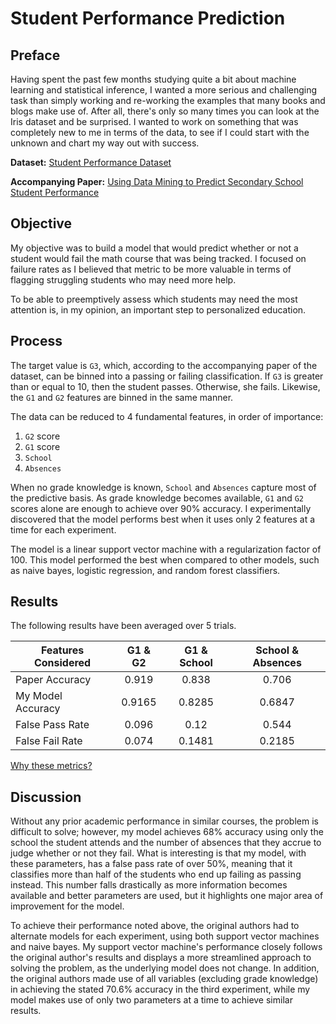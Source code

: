 # Student Performance Prediction #

## Preface ##

Having spent the past few months studying quite a bit about machine learning and statistical inference, I wanted a more serious and challenging task than simply working and re-working the examples that many books and blogs make use of. After all, there's only so many times you can look at the Iris dataset and be surprised. I wanted to work on something that was completely new to me in terms of the data, to see if I could start with the unknown and chart my way out with success.

**Dataset:** [Student Performance Dataset](https://archive.ics.uci.edu/ml/datasets/Student+Performance)

**Accompanying Paper:** [Using Data Mining to Predict Secondary School Student Performance](http://www3.dsi.uminho.pt/pcortez/student.pdf)

## Objective ##

My objective was to build a model that would predict whether or not a student would fail the math course that was being tracked. I focused on failure rates as I believed that metric to be more valuable in terms of flagging struggling students who may need more help.

To be able to preemptively assess which students may need the most attention is, in my opinion, an important step to personalized education.

## Process ##

The target value is `G3`, which, according to the accompanying paper of the dataset, can be binned into a passing or failing classification. If `G3` is greater than or equal to 10, then the student passes. Otherwise, she fails. Likewise, the `G1` and `G2` features are binned in the same manner.

The data can be reduced to 4 fundamental features, in order of importance:
1. `G2` score
2. `G1` score
3. `School`
4. `Absences`

When no grade knowledge is known, `School` and `Absences` capture most of the predictive basis. As grade knowledge becomes available, `G1` and `G2` scores alone are enough to achieve over 90% accuracy. I experimentally discovered that the model performs best when it uses only 2 features at a time for each experiment.

The model is a linear support vector machine with a regularization factor of 100. This model performed the best when compared to other models, such as naive bayes, logistic regression, and random forest classifiers.

## Results ##

The following results have been averaged over 5 trials.

| Features Considered 	| G1 & G2 	| G1 & School 	| School & Absences 	|
|---------------------	|:-------:	|:-----------:	|:-----------------:	|
| Paper Accuracy      	|   0.919 	|       0.838 	|             0.706 	|
| My Model Accuracy   	|  0.9165 	|      0.8285 	|            0.6847 	|
| False Pass Rate     	|   0.096 	|        0.12 	|             0.544 	|
| False Fail Rate     	|   0.074 	|      0.1481 	|            0.2185 	|

[Why these metrics?](https://github.com/sachanganesh/student-performance-prediction/issues/1#issuecomment-508577754)

## Discussion ##

Without any prior academic performance in similar courses, the problem is difficult to solve; however, my model achieves 68% accuracy using only the school the student attends and the number of absences that they accrue to judge whether or not they fail. What is interesting is that my model, with these parameters, has a false pass rate of over 50%, meaning that it classifies more than half of the students who end up failing as passing instead. This number falls drastically as more information becomes available and better parameters are used, but it highlights one major area of improvement for the model.

To achieve their performance noted above, the original authors had to alternate models for each experiment, using both support vector machines and naive bayes. My support vector machine's performance closely follows the original author's results and displays a more streamlined approach to solving the problem, as the underlying model does not change. In addition, the original authors made use of all variables (excluding grade knowledge) in achieving the stated 70.6% accuracy in the third experiment, while my model makes use of only two parameters at a time to achieve similar results.
